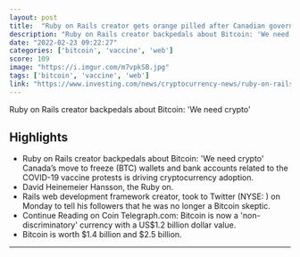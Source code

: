 ```yaml
---
layout: post
title:  "Ruby on Rails creator gets orange pilled after Canadian government actions, “I was wrong. Bitcoin is a fundamental necessity”"
description: "Ruby on Rails creator backpedals about Bitcoin: 'We need crypto'"
date: "2022-02-23 09:22:27"
categories: ['bitcoin', 'vaccine', 'web']
score: 109
image: "https://i.imgur.com/m7vpkSB.jpg"
tags: ['bitcoin', 'vaccine', 'web']
link: "https://www.investing.com/news/cryptocurrency-news/ruby-on-rails-creator-backpedals-about-bitcoin-we-need-crypto-2768462"
---
```


Ruby on Rails creator backpedals about Bitcoin: 'We need crypto'

## Highlights

- Ruby on Rails creator backpedals about Bitcoin: 'We need crypto' Canada’s move to freeze (BTC) wallets and bank accounts related to the COVID-19 vaccine protests is driving cryptocurrency adoption.
- David Heinemeier Hansson, the Ruby on.
- Rails web development framework creator, took to Twitter (NYSE: ) on Monday to tell his followers that he was no longer a Bitcoin skeptic.
- Continue Reading on Coin Telegraph.com: Bitcoin is now a 'non-discriminatory' currency with a US$1.2 billion dollar value.
- Bitcoin is worth $1.4 billion and $2.5 billion.

---
